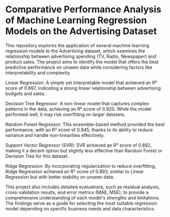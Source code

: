 # Comparative Performance Analysis of Machine Learning Regression Models on the Advertising Dataset
This repository explores the application of several machine learning regression models to the Advertising dataset, which examines the relationship between advertising spending (TV, Radio, Newspaper) and product sales.  The project aims to identify the model that offers the best predictive performance on unseen data while considering factors like interpretability and complexity.

Linear Regression:
A simple yet interpretable model that achieved an R² score of 0.897, indicating a strong linear relationship between advertising budgets and sales.

Decision Tree Regressor:
A non-linear model that captures complex patterns in the data, achieving an R² score of 0.920. While the model performed well, it may risk overfitting on larger datasets.

Random Forest Regressor:
This ensemble-based method provided the best performance, with an R² score of 0.945, thanks to its ability to reduce variance and handle non-linearities effectively.

Support Vector Regressor (SVR):
SVR achieved an R² score of 0.882, making it a decent option but slightly less effective than Random Forest or Decision Tree for this dataset.

Ridge Regression:
By incorporating regularization to reduce overfitting, Ridge Regression achieved an R² score of 0.893, similar to Linear Regression but with better stability on unseen data.

This project also includes detailed evaluations, such as residual analysis, cross-validation results, and error metrics (MAE, MSE), to provide a comprehensive understanding of each model's strengths and limitations. The findings serve as a guide for selecting the most suitable regression model depending on specific business needs and data characteristics.
